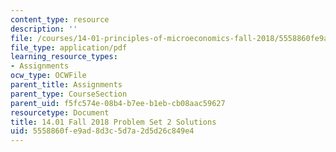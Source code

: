 ```yaml
---
content_type: resource
description: ''
file: /courses/14-01-principles-of-microeconomics-fall-2018/5558860fe9ad8d3c5d7a2d5d26c849e4_MIT14_01F18_pset2sol.pdf
file_type: application/pdf
learning_resource_types:
- Assignments
ocw_type: OCWFile
parent_title: Assignments
parent_type: CourseSection
parent_uid: f5fc574e-08b4-b7ee-b1eb-cb08aac59627
resourcetype: Document
title: 14.01 Fall 2018 Problem Set 2 Solutions
uid: 5558860f-e9ad-8d3c-5d7a-2d5d26c849e4
---
```

